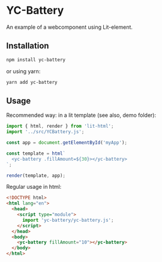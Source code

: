# YC-Battery

An example of a webcomponent using Lit-element.

## Installation

```sh
npm install yc-battery
```

or using yarn:

```sh
yarn add yc-battery
```

## Usage

Recommended way: in a lit template (see also, demo folder):

```js
import { html, render } from 'lit-html';
import '../src/YCBattery.js';

const app = document.getElementById('myApp');

const template = html`
  <yc-battery .fillAmount=${30}></yc-battery>
`;

render(template, app);
```

Regular usage in html:

```html
<!DOCTYPE html>
<html lang="en">
  <head>
    <script type="module">
      import 'yc-battery/yc-battery.js';
    </script>
  </head>
  <body>
    <yc-battery fillAmount="10"></yc-battery>
  </body>
</html>
```
